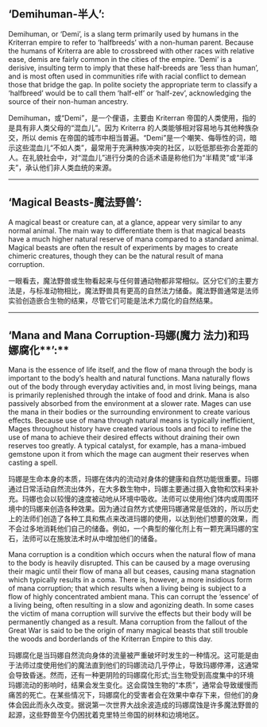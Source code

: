 ## **‘Demihuman-半人’:**

Demihuman, or ‘Demi’, is a slang term primarily used by humans in the Kriterran empire to refer to ‘halfbreeds’ with a non-human parent. Because the humans of Kriterra are able to crossbreed with other races with relative ease, demis are fairly common in the cities of the empire. ‘Demi’ is a derisive, insulting term to imply that these half-breeds are ‘less than human’, and is most often used in communities rife with racial conflict to demean those that bridge the gap. In polite society the appropriate term to classify a ‘halfbreed’ would be to call them ‘half-elf’ or ‘half-zev’, acknowledging the source of their non-human ancestry.

Demihuman，或“Demi”，是一个俚语，主要由 Kriterran 帝国的人类使用，指的是具有非人类父母的“混血儿”。因为 Kriterra 的人类能够相对容易地与其他种族杂交，所以 demis 在帝国的城市中相当普遍。“Demi”是一个嘲笑、侮辱性的词，暗示这些混血儿“不如人类”，最常用于充满种族冲突的社区，以贬低那些弥合差距的人。在礼貌社会中，对“混血儿”进行分类的合适术语是称他们为“半精灵”或“半泽夫”，承认他们非人类血统的来源。

------

## **‘Magical Beasts-魔法野兽’:**

A magical beast or creature can, at a glance, appear very similar to any normal animal. The main way to differentiate them is that magical beasts have a much higher natural reserve of mana compared to a standard animal. Magical beasts are often the result of experiments by mages to create chimeric creatures, though they can be the natural result of mana corruption.

一眼看去，魔法野兽或生物看起来与任何普通动物都非常相似。区分它们的主要方法是，与标准动物相比，魔法野兽具有更高的自然法力储备。魔法野兽通常是法师实验创造嵌合生物的结果，尽管它们可能是法术力腐化的自然结果。

------

## **‘Mana and Mana Corruption**-玛娜(魔力 法力)和玛娜腐化**’:**

Mana is the essence of life itself, and the flow of mana through the body is important to the body’s health and natural functions. Mana naturally flows out of the body through everyday activities and, in most living beings, mana is primarily replenished through the intake of food and drink. Mana is also passively absorbed from the environment at a slower rate. Mages can use the mana in their bodies or the surrounding environment to create various effects. Because use of mana through natural means is typically inefficient, Mages throughout history have created various tools and foci to refine the use of mana to achieve their desired effects without draining their own reserves too greatly. A typical catalyst, for example, has a mana-imbued gemstone upon it from which the mage can augment their reserves when casting a spell.

玛娜是生命本身的本质，玛娜在体内的流动对身体的健康和自然功能很重要。玛娜通过日常活动自然流出体外，在大多数生物中，玛娜主要通过摄入食物和饮料来补充。玛娜也会以较慢的速度被动地从环境中吸收。法师可以使用他们体内或周围环境中的玛娜来创造各种效果。因为通过自然方式使用玛娜通常是低效的，所以历史上的法师们创造了各种工具和焦点来改进玛娜的使用，以达到他们想要的效果，而不会过多地消耗他们自己的储备。例如，一个典型的催化剂上有一颗充满玛娜的宝石，法师可以在施放法术时从中增加他们的储备。

Mana corruption is a condition which occurs when the natural flow of mana to the body is heavily disrupted. This can be caused by a mage overusing their magic until their flow of mana all but ceases, causing mana stagnation which typically results in a coma. There is, however, a more insidious form of mana corruption; that which results when a living being is subject to a flow of highly concentrated ambient mana. This can corrupt the ‘essence’ of a living being, often resulting in a slow and agonizing death. In some cases the victim of mana corruption will survive the effects but their body will be permanently changed as a result. Mana corruption from the fallout of the Great War is said to be the origin of many magical beasts that still trouble the woods and borderlands of the Kriterran Empire to this day.

玛娜腐化是当玛娜自然流向身体的流量被严重破坏时发生的一种情况。这可能是由于法师过度使用他们的魔法直到他们的玛娜流动几乎停止，导致玛娜停滞，这通常会导致昏迷。然而，还有一种更阴险的玛娜腐化形式;当生物受到高度集中的环境玛娜流动的影响时，结果会发生变化。这会腐蚀生物的“本质”，通常会导致缓慢而痛苦的死亡。在某些情况下，玛娜腐化的受害者会在效果中幸存下来，但他们的身体会因此而永久改变。据说第一次世界大战余波造成的玛娜腐蚀是许多魔法野兽的起源，这些野兽至今仍困扰着克里特兰帝国的树林和边境地区。